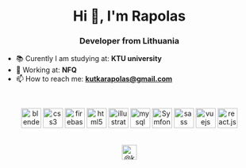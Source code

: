 <h1 align="center">Hi 👋, I'm Rapolas</h1>
<h3 align="center">Developer from Lithuania</h3>

- 📚 Curently I am studying at: **KTU university**
- 💼 Working at: **NFQ**
- 📫 How to reach me: **kutkarapolas@gmail.com**



<br />

<p align="center"><img src="https://download.blender.org/branding/community/blender_community_badge_white.svg" alt="blender" width="40" height="40"/> <img src="https://www.vectorlogo.zone/logos/w3_css/w3_css-icon.svg" alt="css3" width="40" height="40"/> <img src="https://www.vectorlogo.zone/logos/firebase/firebase-icon.svg" alt="firebase" width="40" height="40"/> <img src="https://www.vectorlogo.zone/logos/w3_html5/w3_html5-icon.svg" alt="html5" width="40" height="40"/> <img src="https://www.vectorlogo.zone/logos/adobe_illustrator/adobe_illustrator-icon.svg" alt="illustrator" width="40" height="40"/> <img src="https://www.vectorlogo.zone/logos/mysql/mysql-icon.svg" alt="mysql" width="40" height="40"/> <img src="https://www.vectorlogo.zone/logos/symfony/symfony-icon.svg" alt="Symfony" width="40" height="40"/> <img src="https://www.vectorlogo.zone/logos/sass-lang/sass-lang-icon.svg" alt="sass" width="40" height="40"/> <img src="https://www.vectorlogo.zone/logos/vuejs/vuejs-icon.svg" alt="vuejs" width="40" height="40"/>
<img src="https://www.vectorlogo.zone/logos/reactjs/reactjs-icon.svg" alt="react.js" width="40" height="40"/></p><p align="center">
<br />
<a href="https://twitter.com/@kutkarapolas" target="blank"><img align="center" src="https://cdn.jsdelivr.net/npm/simple-icons@3.0.1/icons/twitter.svg" alt="@kutkarapolas" height="30" width="30" /></a>

</p>
